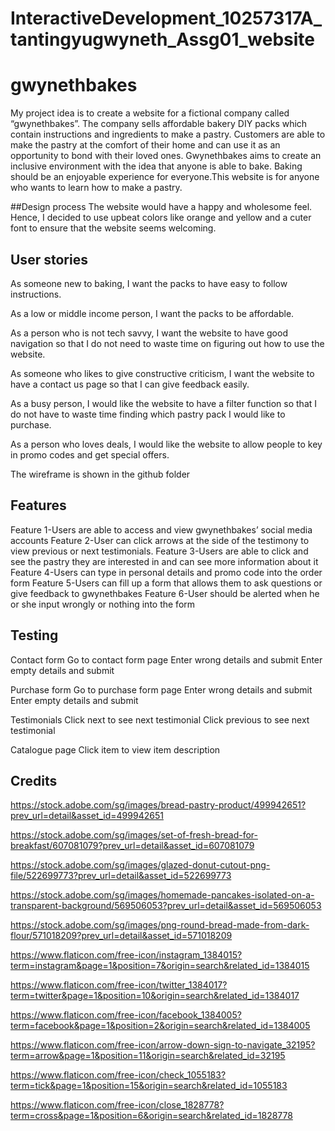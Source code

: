 # InteractiveDevelopment_10257317A_tantingyugwyneth_Assg01_website

# gwynethbakes

My project idea is to create a website for a fictional company called “gwynethbakes”. The company sells affordable bakery DIY packs which contain instructions and ingredients to make a pastry. Customers are able to make the pastry at the comfort of their home and can use it as an opportunity to bond with their loved ones. Gwynethbakes aims to create an inclusive environment with the idea that anyone is able to bake. Baking should be an enjoyable experience for everyone.This website is for anyone who wants to learn how to make a pastry. 


##Design process
The website would have a happy and wholesome feel. Hence, I decided to use upbeat colors like orange and yellow and a cuter font to ensure that the website seems welcoming.


## User stories 
As someone new to baking, I want the packs to have easy to follow instructions.

As a low or middle income person, I want the packs to be affordable.

As a person who is not tech savvy, I want the website to have good navigation so that I do not need to waste time on figuring out how to use the website.

As someone who likes to give constructive criticism, I want the website to have a contact us page so that I can give feedback easily.

As a busy person, I would like the website to have a filter function so that I do not have to waste time finding which pastry pack I would like to purchase.

As a person who loves deals, I would like the website to allow people to key in promo codes and get special offers.

The wireframe is shown in the github folder

## Features
Feature 1-Users are able to access and view gwynethbakes’ social media accounts
Feature 2-User can click arrows at the side of the testimony to view previous or next testimonials.
Feature 3-Users are able to click and see the pastry they are interested in and can see more information about it 
Feature 4-Users can type in personal details and promo code into the order form
Feature 5-Users can fill up a form that allows them to ask questions or give feedback to gwynethbakes
Feature 6-User should be alerted when he or she input wrongly or nothing into the form 

## Testing 

Contact form 
Go to contact form page 
Enter wrong details and submit
Enter empty details and submit

Purchase form 
Go to purchase form page 
Enter wrong details and submit
Enter empty details and submit

Testimonials 
Click next to see next testimonial 
Click previous to see next testimonial 

Catalogue page 
Click item to view item description

## Credits
https://stock.adobe.com/sg/images/bread-pastry-product/499942651?prev_url=detail&asset_id=499942651

https://stock.adobe.com/sg/images/set-of-fresh-bread-for-breakfast/607081079?prev_url=detail&asset_id=607081079

https://stock.adobe.com/sg/images/glazed-donut-cutout-png-file/522699773?prev_url=detail&asset_id=522699773

https://stock.adobe.com/sg/images/homemade-pancakes-isolated-on-a-transparent-background/569506053?prev_url=detail&asset_id=569506053

https://stock.adobe.com/sg/images/png-round-bread-made-from-dark-flour/571018209?prev_url=detail&asset_id=571018209

https://www.flaticon.com/free-icon/instagram_1384015?term=instagram&page=1&position=7&origin=search&related_id=1384015

https://www.flaticon.com/free-icon/twitter_1384017?term=twitter&page=1&position=10&origin=search&related_id=1384017

https://www.flaticon.com/free-icon/facebook_1384005?term=facebook&page=1&position=2&origin=search&related_id=1384005

https://www.flaticon.com/free-icon/arrow-down-sign-to-navigate_32195?term=arrow&page=1&position=11&origin=search&related_id=32195

https://www.flaticon.com/free-icon/check_1055183?term=tick&page=1&position=15&origin=search&related_id=1055183

https://www.flaticon.com/free-icon/close_1828778?term=cross&page=1&position=6&origin=search&related_id=1828778

